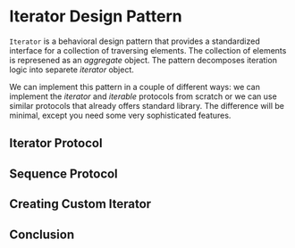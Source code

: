 # Iterator Design Pattern
`Iterator` is a behavioral design pattern that provides a standardized interface for a collection of traversing elements. The collection of elements is represened as an *aggregate* object. The pattern decomposes iteration logic into separete *iterator* object. 

We can implement this pattern in a couple of different ways: we can implement the *iterator* and *iterable* protocols from scratch or we can use similar protocols that already offers standard library. The difference will be minimal, except you need some very sophisticated features. 

## Iterator Protocol

## Sequence Protocol

## Creating Custom Iterator

## Conclusion
